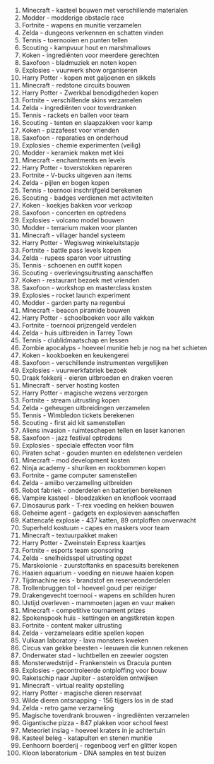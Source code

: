 1. Minecraft - kasteel bouwen met verschillende materialen
2. Modder - modderige obstacle race
3. Fortnite - wapens en munitie verzamelen
4. Zelda - dungeons verkennen en schatten vinden
5. Tennis - toernooien en punten tellen
6. Scouting - kampvuur hout en marshmallows
7. Koken - ingrediënten voor meerdere gerechten
8. Saxofoon - bladmuziek en noten kopen
9. Explosies - vuurwerk show organiseren
10. Harry Potter - kopen met galjoenen en sikkels
11. Minecraft - redstone circuits bouwen
12. Harry Potter - Zwerkbal benodigdheden kopen
13. Fortnite - verschillende skins verzamelen
14. Zelda - ingrediënten voor toverdranken
15. Tennis - rackets en ballen voor team
16. Scouting - tenten en slaapzakken voor kamp
17. Koken - pizzafeest voor vrienden
18. Saxofoon - reparaties en onderhoud
19. Explosies - chemie experimenten (veilig)
20. Modder - keramiek maken met klei
21. Minecraft - enchantments en levels
22. Harry Potter - toverstokken repareren
23. Fortnite - V-bucks uitgeven aan items
24. Zelda - pijlen en bogen kopen
25. Tennis - toernooi inschrijfgeld berekenen
26. Scouting - badges verdienen met activiteiten
27. Koken - koekjes bakken voor verkoop
28. Saxofoon - concerten en optredens
29. Explosies - volcano model bouwen
30. Modder - terrarium maken voor planten
31. Minecraft - villager handel systeem
32. Harry Potter - Wegisweg winkeluitstapje
33. Fortnite - battle pass levels kopen
34. Zelda - rupees sparen voor uitrusting
35. Tennis - schoenen en outfit kopen
36. Scouting - overlevingsuitrusting aanschaffen
37. Koken - restaurant bezoek met vrienden
38. Saxofoon - workshop en masterclass kosten
39. Explosies - rocket launch experiment
40. Modder - garden party na regenbui
41. Minecraft - beacon piramide bouwen
42. Harry Potter - schoolboeken voor alle vakken
43. Fortnite - toernooi prijzengeld verdelen
44. Zelda - huis uitbreiden in Tarrey Town
45. Tennis - clublidmaatschap en lessen
46. Zombie apocalyps - hoeveel munitie heb je nog na het schieten
47. Koken - kookboeken en keukengerei
48. Saxofoon - verschillende instrumenten vergelijken
49. Explosies - vuurwerkfabriek bezoek
50. Draak fokkerij - eieren uitbroeden en draken voeren
51. Minecraft - server hosting kosten
52. Harry Potter - magische wezens verzorgen
53. Fortnite - stream uitrusting kopen
54. Zelda - geheugen uitbreidingen verzamelen
55. Tennis - Wimbledon tickets berekenen
56. Scouting - first aid kit samenstellen
57. Aliens invasion - ruimteschepen tellen en laser kanonen
58. Saxofoon - jazz festival optredens
59. Explosies - speciale effecten voor film
60. Piraten schat - gouden munten en edelstenen verdelen
61. Minecraft - mod development kosten
62. Ninja academy - shuriken en rookbommen kopen
63. Fortnite - game computer samenstellen
64. Zelda - amiibo verzameling uitbreiden
65. Robot fabriek - onderdelen en batterijen berekenen
66. Vampire kasteel - bloedzakken en knoflook voorraad
67. Dinosaurus park - T-rex voeding en hekken bouwen
68. Geheime agent - gadgets en explosieven aanschaffen
69. Kattencafé explosie - 437 katten, 89 ontploffen onverwacht
70. Superheld kostuum - capes en maskers voor team
71. Minecraft - textuurpakket maken
72. Harry Potter - Zweinstein Express kaartjes
73. Fortnite - esports team sponsoring
74. Zelda - snelheidsspel uitrusting opzet
75. Marskolonie - zuurstoftanks en spacesuits berekenen
76. Haaien aquarium - voeding en nieuwe haaien kopen
77. Tijdmachine reis - brandstof en reserveonderdelen
78. Trollenbruggen tol - hoeveel goud per reiziger
79. Drakengevecht toernooi - wapens en schilden huren
80. IJstijd overleven - mammoeten jagen en vuur maken
81. Minecraft - competitive tournament prizes
82. Spokenspook huis - kettingen en angstkreten kopen
83. Fortnite - content maker uitrusting
84. Zelda - verzamelaars editie spellen kopen
85. Vulkaan laboratory - lava monsters kweken
86. Circus van gekke beesten - leeuwen die kunnen rekenen
87. Onderwater stad - luchtbellen en zeewier oogsten
88. Monsterwedstrijd - Frankenstein vs Dracula punten
89. Explosies - gecontroleerde ontploffing voor bouw
90. Raketschip naar Jupiter - asteroïden ontwijken
91. Minecraft - virtual reality opstelling
92. Harry Potter - magische dieren reservaat
93. Wilde dieren ontsnapping - 156 tijgers los in de stad
94. Zelda - retro game verzameling
95. Magische toverdrank brouwen - ingrediënten verzamelen
96. Gigantische pizza - 847 plakken voor school feest
97. Meteoriet inslag - hoeveel kraters in je achtertuin
98. Kasteel beleg - katapulten en stenen munitie
99. Eenhoorn boerderij - regenboog verf en glitter kopen
100. Kloon laboratorium - DNA samples en test buizen